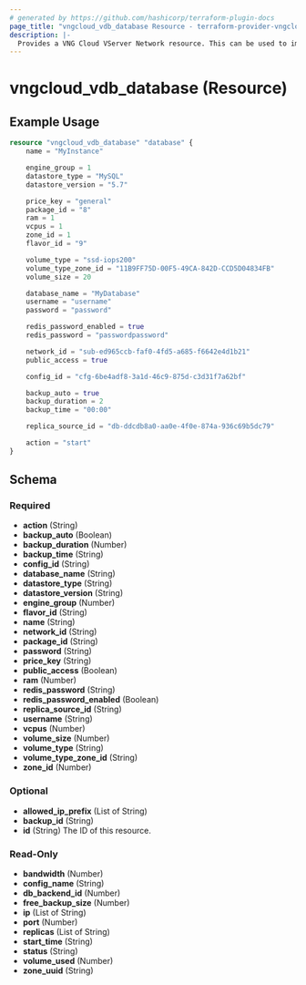 ```yaml
---
# generated by https://github.com/hashicorp/terraform-plugin-docs
page_title: "vngcloud_vdb_database Resource - terraform-provider-vngcloud"
description: |-
  Provides a VNG Cloud VServer Network resource. This can be used to import, create, modify, and delete.
---
```


# vngcloud_vdb_database (Resource)



## Example Usage

```terraform
resource "vngcloud_vdb_database" "database" {
    name = "MyInstance"

    engine_group = 1
    datastore_type = "MySQL"
    datastore_version = "5.7"

    price_key = "general"
    package_id = "8"
    ram = 1
    vcpus = 1
    zone_id = 1
    flavor_id = "9"

    volume_type = "ssd-iops200"
    volume_type_zone_id = "11B9FF75D-00F5-49CA-842D-CCD5D04834FB"
    volume_size = 20

    database_name = "MyDatabase"
    username = "username"
    password = "password"

    redis_password_enabled = true
    redis_password = "passwordpassword"

    network_id = "sub-ed965ccb-faf0-4fd5-a685-f6642e4d1b21"
    public_access = true

    config_id = "cfg-6be4adf8-3a1d-46c9-875d-c3d31f7a62bf"

    backup_auto = true
    backup_duration = 2
    backup_time = "00:00"

    replica_source_id = "db-ddcdb8a0-aa0e-4f0e-874a-936c69b5dc79"

    action = "start"
}
```


<!-- schema generated by tfplugindocs -->
## Schema

### Required

- **action** (String)
- **backup_auto** (Boolean)
- **backup_duration** (Number)
- **backup_time** (String)
- **config_id** (String)
- **database_name** (String)
- **datastore_type** (String)
- **datastore_version** (String)
- **engine_group** (Number)
- **flavor_id** (String)
- **name** (String)
- **network_id** (String)
- **package_id** (String)
- **password** (String)
- **price_key** (String)
- **public_access** (Boolean)
- **ram** (Number)
- **redis_password** (String)
- **redis_password_enabled** (Boolean)
- **replica_source_id** (String)
- **username** (String)
- **vcpus** (Number)
- **volume_size** (Number)
- **volume_type** (String)
- **volume_type_zone_id** (String)
- **zone_id** (Number)

### Optional

- **allowed_ip_prefix** (List of String)
- **backup_id** (String)
- **id** (String) The ID of this resource.

### Read-Only

- **bandwidth** (Number)
- **config_name** (String)
- **db_backend_id** (Number)
- **free_backup_size** (Number)
- **ip** (List of String)
- **port** (Number)
- **replicas** (List of String)
- **start_time** (String)
- **status** (String)
- **volume_used** (Number)
- **zone_uuid** (String)



